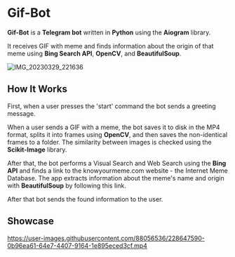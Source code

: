 # Gif-Bot

**Gif-Bot** is a **Telegram bot** written in **Python** using the **Aiogram** library.

It receives GIF with meme and finds information about the origin of that meme using **Bing Search API**, **OpenCV**, and **BeautifulSoup**.

![IMG_20230329_221636](https://user-images.githubusercontent.com/88056536/228645627-fee0823a-a6ea-4e85-a3aa-69d30e9c43de.jpg)

## How It Works

First, when a user presses the 'start' command the bot sends a greeting message.

When a user sends a GIF with a meme, the bot saves it to disk in the MP4 format, splits it into frames using **OpenCV**, and then saves the non-identical frames to a folder. The similarity between images is checked using the **Scikit-Image** library.

After that, the bot performs a Visual Search and Web Search using the **Bing API** and finds a link to the knowyourmeme.com website - the Internet Meme Database. The app extracts information about the meme's name and origin with **BeautifulSoup** by following this link.

After that bot sends the found information to the user.

## Showcase



https://user-images.githubusercontent.com/88056536/228647590-0b96ea61-64e7-4407-9164-1e895eced3cf.mp4

